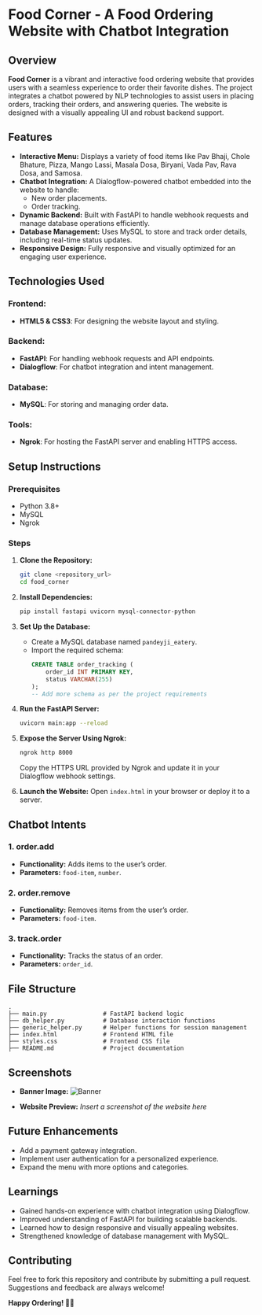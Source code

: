 # Food Corner - A Food Ordering Website with Chatbot Integration

## Overview
**Food Corner** is a vibrant and interactive food ordering website that provides users with a seamless experience to order their favorite dishes. The project integrates a chatbot powered by NLP technologies to assist users in placing orders, tracking their orders, and answering queries. The website is designed with a visually appealing UI and robust backend support.

## Features
- **Interactive Menu:** Displays a variety of food items like Pav Bhaji, Chole Bhature, Pizza, Mango Lassi, Masala Dosa, Biryani, Vada Pav, Rava Dosa, and Samosa.
- **Chatbot Integration:** A Dialogflow-powered chatbot embedded into the website to handle:
  - New order placements.
  - Order tracking.
- **Dynamic Backend:** Built with FastAPI to handle webhook requests and manage database operations efficiently.
- **Database Management:** Uses MySQL to store and track order details, including real-time status updates.
- **Responsive Design:** Fully responsive and visually optimized for an engaging user experience.

## Technologies Used
### Frontend:
- **HTML5 & CSS3**: For designing the website layout and styling.

### Backend:
- **FastAPI**: For handling webhook requests and API endpoints.
- **Dialogflow**: For chatbot integration and intent management.

### Database:
- **MySQL**: For storing and managing order data.

### Tools:
- **Ngrok**: For hosting the FastAPI server and enabling HTTPS access.

## Setup Instructions
### Prerequisites
- Python 3.8+
- MySQL
- Ngrok

### Steps
1. **Clone the Repository:**
   ```bash
   git clone <repository_url>
   cd food_corner
   ```

2. **Install Dependencies:**
   ```bash
   pip install fastapi uvicorn mysql-connector-python
   ```

3. **Set Up the Database:**
   - Create a MySQL database named `pandeyji_eatery`.
   - Import the required schema:
     ```sql
     CREATE TABLE order_tracking (
         order_id INT PRIMARY KEY,
         status VARCHAR(255)
     );
     -- Add more schema as per the project requirements
     ```

4. **Run the FastAPI Server:**
   ```bash
   uvicorn main:app --reload
   ```

5. **Expose the Server Using Ngrok:**
   ```bash
   ngrok http 8000
   ```
   Copy the HTTPS URL provided by Ngrok and update it in your Dialogflow webhook settings.

6. **Launch the Website:**
   Open `index.html` in your browser or deploy it to a server.

## Chatbot Intents
### 1. **order.add**
- **Functionality:** Adds items to the user’s order.
- **Parameters:** `food-item`, `number`.

### 2. **order.remove**
- **Functionality:** Removes items from the user’s order.
- **Parameters:** `food-item`.

### 3. **track.order**
- **Functionality:** Tracks the status of an order.
- **Parameters:** `order_id`.

## File Structure
```plaintext
.
├── main.py                # FastAPI backend logic
├── db_helper.py           # Database interaction functions
├── generic_helper.py      # Helper functions for session management
├── index.html             # Frontend HTML file
├── styles.css             # Frontend CSS file
├── README.md              # Project documentation
```

## Screenshots
- **Banner Image:**
  ![Banner](path_to_banner_image)

- **Website Preview:**
  _Insert a screenshot of the website here_

## Future Enhancements
- Add a payment gateway integration.
- Implement user authentication for a personalized experience.
- Expand the menu with more options and categories.

## Learnings
- Gained hands-on experience with chatbot integration using Dialogflow.
- Improved understanding of FastAPI for building scalable backends.
- Learned how to design responsive and visually appealing websites.
- Strengthened knowledge of database management with MySQL.

## Contributing
Feel free to fork this repository and contribute by submitting a pull request. Suggestions and feedback are always welcome!

<!-- ## License
This project is licensed under the [MIT License](LICENSE).

--- -->

**Happy Ordering! 🍕🥗**

